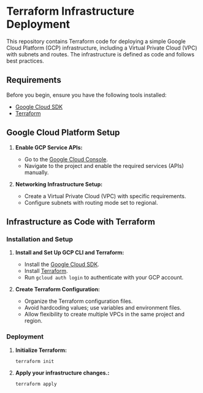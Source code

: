 # Terraform Infrastructure Deployment

This repository contains Terraform code for deploying a simple Google Cloud Platform (GCP) infrastructure, including a Virtual Private Cloud (VPC) with subnets and routes. The infrastructure is defined as code and follows best practices.

## Requirements

Before you begin, ensure you have the following tools installed:

- [Google Cloud SDK](https://cloud.google.com/sdk/docs/install)
- [Terraform](https://www.terraform.io/downloads.html)

## Google Cloud Platform Setup

1. **Enable GCP Service APIs:**
   - Go to the [Google Cloud Console](https://console.cloud.google.com/).
   - Navigate to the project and enable the required services (APIs) manually.

2. **Networking Infrastructure Setup:**
   - Create a Virtual Private Cloud (VPC) with specific requirements.
   - Configure subnets with routing mode set to regional.

## Infrastructure as Code with Terraform

### Installation and Setup

1. **Install and Set Up GCP CLI and Terraform:**
   - Install the [Google Cloud SDK](https://cloud.google.com/sdk/docs/install).
   - Install [Terraform](https://www.terraform.io/downloads.html).
   - Run `gcloud auth login` to authenticate with your GCP account.

2. **Create Terraform Configuration:**
   - Organize the Terraform configuration files.
   - Avoid hardcoding values; use variables and environment files.
   - Allow flexibility to create multiple VPCs in the same project and region.

### Deployment

1. **Initialize Terraform:**
   ```bash
   terraform init

2. **Apply your infrastructure changes.:**
    ```bash
   terraform apply